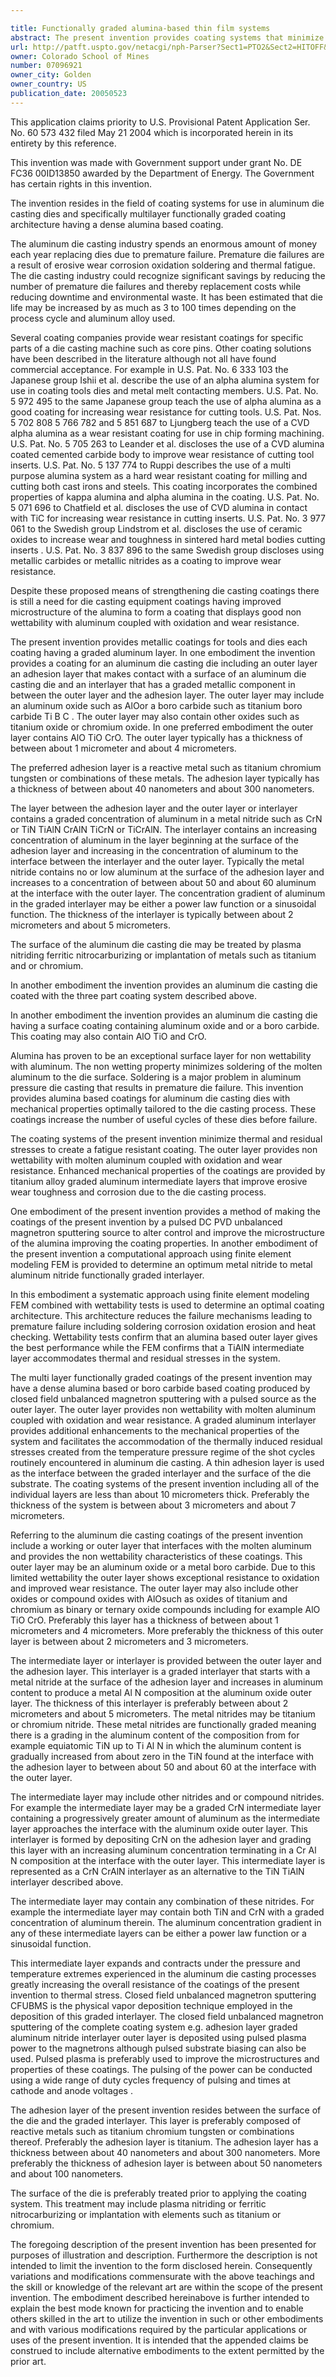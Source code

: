 ```yaml
---

title: Functionally graded alumina-based thin film systems
abstract: The present invention provides coating systems that minimize thermal and residual stresses to create a fatigue- and soldering-resistant coating for aluminum die casting dies. The coating systems include at least three layers. The outer layer is an alumina- or boro-carbide-based outer layer that has superior non-wettability characteristics with molten aluminum coupled with oxidation and wear resistance. A functionally-graded intermediate layer or “interlayer” enhances the erosive wear, toughness, and corrosion resistance of the die. A thin adhesion layer of reactive metal is used between the die substrate and the interlayer to increase adhesion of the coating system to the die surface.
url: http://patft.uspto.gov/netacgi/nph-Parser?Sect1=PTO2&Sect2=HITOFF&p=1&u=%2Fnetahtml%2FPTO%2Fsearch-adv.htm&r=1&f=G&l=50&d=PALL&S1=07096921&OS=07096921&RS=07096921
owner: Colorado School of Mines
number: 07096921
owner_city: Golden
owner_country: US
publication_date: 20050523
---
```

This application claims priority to U.S. Provisional Patent Application Ser. No. 60 573 432 filed May 21 2004 which is incorporated herein in its entirety by this reference.

This invention was made with Government support under grant No. DE FC36 00ID13850 awarded by the Department of Energy. The Government has certain rights in this invention.

The invention resides in the field of coating systems for use in aluminum die casting dies and specifically multilayer functionally graded coating architecture having a dense alumina based coating.

The aluminum die casting industry spends an enormous amount of money each year replacing dies due to premature failure. Premature die failures are a result of erosive wear corrosion oxidation soldering and thermal fatigue. The die casting industry could recognize significant savings by reducing the number of premature die failures and thereby replacement costs while reducing downtime and environmental waste. It has been estimated that die life may be increased by as much as 3 to 100 times depending on the process cycle and aluminum alloy used.

Several coating companies provide wear resistant coatings for specific parts of a die casting machine such as core pins. Other coating solutions have been described in the literature although not all have found commercial acceptance. For example in U.S. Pat. No. 6 333 103 the Japanese group Ishii et al. describe the use of an alpha alumina system for use in coating tools dies and metal melt contacting members. U.S. Pat. No. 5 972 495 to the same Japanese group teach the use of alpha alumina as a good coating for increasing wear resistance for cutting tools. U.S. Pat. Nos. 5 702 808 5 766 782 and 5 851 687 to Ljungberg teach the use of a CVD alpha alumina as a wear resistant coating for use in chip forming machining. U.S. Pat. No. 5 705 263 to Leander et al. discloses the use of a CVD alumina coated cemented carbide body to improve wear resistance of cutting tool inserts. U.S. Pat. No. 5 137 774 to Ruppi describes the use of a multi purpose alumina system as a hard wear resistant coating for milling and cutting both cast irons and steels. This coating incorporates the combined properties of kappa alumina and alpha alumina in the coating. U.S. Pat. No. 5 071 696 to Chatfield et al. discloses the use of CVD alumina in contact with TiC for increasing wear resistance in cutting inserts. U.S. Pat. No. 3 977 061 to the Swedish group Lindstrom et al. discloses the use of ceramic oxides to increase wear and toughness in sintered hard metal bodies cutting inserts . U.S. Pat. No. 3 837 896 to the same Swedish group discloses using metallic carbides or metallic nitrides as a coating to improve wear resistance.

Despite these proposed means of strengthening die casting coatings there is still a need for die casting equipment coatings having improved microstructure of the alumina to form a coating that displays good non wettability with aluminum coupled with oxidation and wear resistance.

The present invention provides metallic coatings for tools and dies each coating having a graded aluminum layer. In one embodiment the invention provides a coating for an aluminum die casting die including an outer layer an adhesion layer that makes contact with a surface of an aluminum die casting die and an interlayer that has a graded metallic component in between the outer layer and the adhesion layer. The outer layer may include an aluminum oxide such as AlOor a boro carbide such as titanium boro carbide Ti B C . The outer layer may also contain other oxides such as titanium oxide or chromium oxide. In one preferred embodiment the outer layer contains AlO TiO CrO. The outer layer typically has a thickness of between about 1 micrometer and about 4 micrometers.

The preferred adhesion layer is a reactive metal such as titanium chromium tungsten or combinations of these metals. The adhesion layer typically has a thickness of between about 40 nanometers and about 300 nanometers.

The layer between the adhesion layer and the outer layer or interlayer contains a graded concentration of aluminum in a metal nitride such as CrN or TiN TiAlN CrAlN TiCrN or TiCrAlN. The interlayer contains an increasing concentration of aluminum in the layer beginning at the surface of the adhesion layer and increasing in the concentration of aluminum to the interface between the interlayer and the outer layer. Typically the metal nitride contains no or low aluminum at the surface of the adhesion layer and increases to a concentration of between about 50 and about 60 aluminum at the interface with the outer layer. The concentration gradient of aluminum in the graded interlayer may be either a power law function or a sinusoidal function. The thickness of the interlayer is typically between about 2 micrometers and about 5 micrometers.

The surface of the aluminum die casting die may be treated by plasma nitriding ferritic nitrocarburizing or implantation of metals such as titanium and or chromium.

In another embodiment the invention provides an aluminum die casting die coated with the three part coating system described above.

In another embodiment the invention provides an aluminum die casting die having a surface coating containing aluminum oxide and or a boro carbide. This coating may also contain AlO TiO and CrO.

Alumina has proven to be an exceptional surface layer for non wettability with aluminum. The non wetting property minimizes soldering of the molten aluminum to the die surface. Soldering is a major problem in aluminum pressure die casting that results in premature die failure. This invention provides alumina based coatings for aluminum die casting dies with mechanical properties optimally tailored to the die casting process. These coatings increase the number of useful cycles of these dies before failure.

The coating systems of the present invention minimize thermal and residual stresses to create a fatigue resistant coating. The outer layer provides non wettability with molten aluminum coupled with oxidation and wear resistance. Enhanced mechanical properties of the coatings are provided by titanium alloy graded aluminum intermediate layers that improve erosive wear toughness and corrosion due to the die casting process.

One embodiment of the present invention provides a method of making the coatings of the present invention by a pulsed DC PVD unbalanced magnetron sputtering source to alter control and improve the microstructure of the alumina improving the coating properties. In another embodiment of the present invention a computational approach using finite element modeling FEM is provided to determine an optimum metal nitride to metal aluminum nitride functionally graded interlayer.

In this embodiment a systematic approach using finite element modeling FEM combined with wettability tests is used to determine an optimal coating architecture. This architecture reduces the failure mechanisms leading to premature failure including soldering corrosion oxidation erosion and heat checking. Wettability tests confirm that an alumina based outer layer gives the best performance while the FEM confirms that a TiAlN intermediate layer accommodates thermal and residual stresses in the system.

The multi layer functionally graded coatings of the present invention may have a dense alumina based or boro carbide based coating produced by closed field unbalanced magnetron sputtering with a pulsed source as the outer layer. The outer layer provides non wettability with molten aluminum coupled with oxidation and wear resistance. A graded aluminum interlayer provides additional enhancements to the mechanical properties of the system and facilitates the accommodation of the thermally induced residual stresses created from the temperature pressure regime of the shot cycles routinely encountered in aluminum die casting. A thin adhesion layer is used as the interface between the graded interlayer and the surface of the die substrate. The coating systems of the present invention including all of the individual layers are less than about 10 micrometers thick. Preferably the thickness of the system is between about 3 micrometers and about 7 micrometers.

Referring to the aluminum die casting coatings of the present invention include a working or outer layer that interfaces with the molten aluminum and provides the non wettability characteristics of these coatings. This outer layer may be an aluminum oxide or a metal boro carbide. Due to this limited wettability the outer layer shows exceptional resistance to oxidation and improved wear resistance. The outer layer may also include other oxides or compound oxides with AlOsuch as oxides of titanium and chromium as binary or ternary oxide compounds including for example AlO TiO CrO. Preferably this layer has a thickness of between about 1 micrometers and 4 micrometers. More preferably the thickness of this outer layer is between about 2 micrometers and 3 micrometers.

The intermediate layer or interlayer is provided between the outer layer and the adhesion layer. This interlayer is a graded interlayer that starts with a metal nitride at the surface of the adhesion layer and increases in aluminum content to produce a metal Al N composition at the aluminum oxide outer layer. The thickness of this interlayer is preferably between about 2 micrometers and about 5 micrometers. The metal nitrides may be titanium or chromium nitride. These metal nitrides are functionally graded meaning there is a grading in the aluminum content of the composition from for example equiatomic TiN up to Ti Al N in which the aluminum content is gradually increased from about zero in the TiN found at the interface with the adhesion layer to between about 50 and about 60 at the interface with the outer layer.

The intermediate layer may include other nitrides and or compound nitrides. For example the intermediate layer may be a graded CrN intermediate layer containing a progressively greater amount of aluminum as the intermediate layer approaches the interface with the aluminum oxide outer layer. This interlayer is formed by depositing CrN on the adhesion layer and grading this layer with an increasing aluminum concentration terminating in a Cr Al N composition at the interface with the outer layer. This intermediate layer is represented as a CrN CrAlN interlayer as an alternative to the TiN TiAlN interlayer described above.

The intermediate layer may contain any combination of these nitrides. For example the intermediate layer may contain both TiN and CrN with a graded concentration of aluminum therein. The aluminum concentration gradient in any of these intermediate layers can be either a power law function or a sinusoidal function.

This intermediate layer expands and contracts under the pressure and temperature extremes experienced in the aluminum die casting processes greatly increasing the overall resistance of the coatings of the present invention to thermal stress. Closed field unbalanced magnetron sputtering CFUBMS is the physical vapor deposition technique employed in the deposition of this graded interlayer. The closed field unbalanced magnetron sputtering of the complete coating system e.g. adhesion layer graded aluminum nitride interlayer outer layer is deposited using pulsed plasma power to the magnetrons although pulsed substrate biasing can also be used. Pulsed plasma is preferably used to improve the microstructures and properties of these coatings. The pulsing of the power can be conducted using a wide range of duty cycles frequency of pulsing and times at cathode and anode voltages .

The adhesion layer of the present invention resides between the surface of the die and the graded interlayer. This layer is preferably composed of reactive metals such as titanium chromium tungsten or combinations thereof. Preferably the adhesion layer is titanium. The adhesion layer has a thickness between about 40 nanometers and about 300 nanometers. More preferably the thickness of adhesion layer is between about 50 nanometers and about 100 nanometers.

The surface of the die is preferably treated prior to applying the coating system. This treatment may include plasma nitriding or ferritic nitrocarburizing or implantation with elements such as titanium or chromium.

The foregoing description of the present invention has been presented for purposes of illustration and description. Furthermore the description is not intended to limit the invention to the form disclosed herein. Consequently variations and modifications commensurate with the above teachings and the skill or knowledge of the relevant art are within the scope of the present invention. The embodiment described hereinabove is further intended to explain the best mode known for practicing the invention and to enable others skilled in the art to utilize the invention in such or other embodiments and with various modifications required by the particular applications or uses of the present invention. It is intended that the appended claims be construed to include alternative embodiments to the extent permitted by the prior art.

